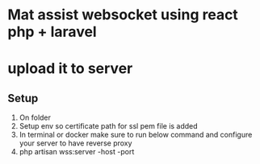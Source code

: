 # Mat assist websocket using react php + laravel

# upload it to server

## Setup

1. On folder
2. Setup env so certificate path for ssl pem file is added
3. In terminal or docker make sure to run below command and configure your server to have reverse proxy
4. php artisan wss:server -host -port
